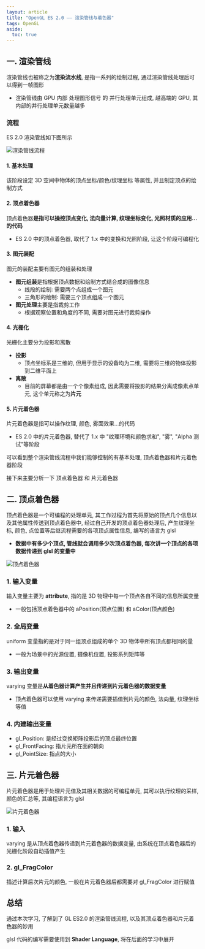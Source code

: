 ```yaml
---
layout: article
title: "OpenGL ES 2.0 —— 渲染管线与着色器"
tags: OpenGL
aside:
  toc: true
---
```


## 一. 渲染管线
渲染管线也被称之为**渲染流水线**, 是指一系列的绘制过程, 通过渲染管线处理后可以得到一帧图形
 - 渲染管线由 GPU 内部 处理图形信号 的 并行处理单元组成, 越高端的 GPU, 其内部的并行处理单元数量越多

### 流程
ES 2.0 渲染管线如下图所示

![渲染管线流程](https://i.loli.net/2019/08/02/5d43e609b30d643318.jpg)

<!--more-->

#### 1. 基本处理
该阶段设定 3D 空间中物体的顶点坐标/颜色/纹理坐标 等属性, 并且制定顶点的绘制方式

#### 2. 顶点着色器
顶点着色器**是指可以操控顶点变化, 法向量计算, 纹理坐标变化, 光照材质的应用...的代码**
- ES 2.0 中的顶点着色器, 取代了 1.x 中的变换和光照阶段, 让这个阶段可编程化

#### 3. 图元装配
图元的装配主要有图元的组装和处理
- **图元组装**是指根据顶点数据和绘制方式结合成的图像信息
  - 线段的绘制: 需要两个点组成一个图元
  - 三角形的绘制: 需要三个顶点组成一个图元
- **图元处理**主要是指裁剪工作
  -  根据观察位置和角度的不同, 需要对图元进行裁剪操作

#### 4. 光栅化
光栅化主要分为投影和离散
- **投影**
  - 顶点坐标系是三维的, 但用于显示的设备均为二维, 需要将三维的物体投影到二维平面上
- **离散**
  - 目前的屏幕都是由一个个像素组成, 因此需要将投影的结果分离成像素点单元, 这个单元称之为**片元**

#### 5. 片元着色器
片元着色器是指可以操作纹理, 颜色, 雾面效果...的代码
- ES 2.0 中的片元着色器, 替代了 1.x 中 "纹理环境和颜色求和", "雾", "Alpha 测试"等阶段

可以看到整个渲染管线流程中我们能够控制的有基本处理, 顶点着色器和片元着色器阶段

接下来主要分析一下 顶点着色器 和 片元着色器

## 二. 顶点着色器
顶点着色器是一个可编程的处理单元, 其工作过程为首先将原始的顶点几个信息以及其他属性传送到顶点着色器中, 经过自己开发的顶点着色器处理后, 产生纹理坐标, 颜色, 点位置等后继流程需要的各项顶点属性信息, 编写的语言为 glsl
- **数据中有多少个顶点, 管线就会调用多少次顶点着色器, 每次讲一个顶点的各项数据传递到 glsl 的变量中**

![顶点着色器](https://i.loli.net/2019/08/02/5d43e61f6284154123.jpg)

### 1. 输入变量
输入变量主要为 **attribute**, 指的是 3D 物理中每一个顶点各自不同的信息所属变量
- 一般包括顶点着色器中的 aPosition(顶点位置) 和 aColor(顶点颜色)

### 2. 全局变量
uniform 变量指的是对于同一组顶点组成的单个 3D 物体中所有顶点都相同的量
- 一般为场景中的光源位置, 摄像机位置, 投影系列矩阵等

### 3. 输出变量
varying 变量是**从着色器计算产生并且传递到片元着色器的数据变量**
- 顶点着色器可以使用 varying 来传递需要插值到片元的颜色, 法向量, 纹理坐标等值

### 4. 内建输出变量
- gl_Position: 是经过变换矩阵投影后的顶点最终位置
- gl_FrontFacing: 指片元所在面的朝向
- gl_PointSize: 指点的大小

## 三. 片元着色器
片元着色器是用于处理片元值及其相关数据的可编程单元, 其可以执行纹理的采样, 颜色的汇总等, 其编程语言为 glsl

![片元着色器](https://i.loli.net/2019/08/02/5d43e62d85c7a68932.jpg)

### 1. 输入
varying 是从顶点着色器传递到片元着色器的数据变量, 由系统在顶点着色器后的光栅化阶段自动插值产生

### 2. gl_FragColor
描述计算后次片元的颜色, 一般在片元着色器后都需要对 gl_FragColor 进行赋值

## 总结
通过本次学习, 了解到了 GL ES2.0 的渲染管线流程, 以及其顶点着色器和片元着色器的妙用

glsl 代码的编写需要使用到 **Shader Language**, 将在后面的学习中展开